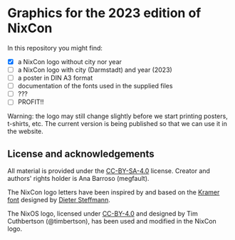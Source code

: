 # Graphics for the 2023 edition of NixCon

In this repository you might find:

- [x] a NixCon logo without city nor year
- [ ] a NixCon logo with city (Darmstadt) and year (2023)
- [ ] a poster in DIN A3 format
- [ ] documentation of the fonts used in the supplied files
- [ ] ???
- [ ] PROFIT!!

Warning: the logo may still change slightly before we start printing posters, t-shirts, etc. The current version is being published so that we can use it in the website.

## License and acknowledgements

All material is provided under the [CC-BY-SA-4.0](https://creativecommons.org/licenses/by-sa/4.0/) license. Creator and authors' rights holder is Ana Barroso (megfault).

The NixCon logo letters have been inspired by and based on the [Kramer font](http://moorstation.org/typoasis/designers/steffmann/samples/k/kramer.htm) designed by [Dieter Steffmann](http://www.steffmann.de/wordpress/test-2/typoasis/).

The NixOS logo, licensed under [CC-BY-4.0](https://creativecommons.org/licenses/by/4.0/) and designed by Tim Cuthbertson (@timbertson), has been used and modified in the NixCon logo.
